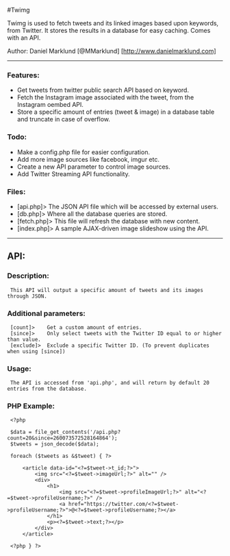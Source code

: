 #Twimg

Twimg is used to fetch tweets and its linked images based upon keywords, from Twitter. It stores the results in a database for easy caching. Comes with an API.

Author: Daniel Marklund [@MMarklund] [http://www.danielmarklund.com]

------------------------------

### Features:

* Get tweets from twitter public search API based on keyword.
* Fetch the Instagram image associated with the tweet, from the Instagram oembed API.
* Store a specific amount of entries (tweet & image) in a database table and truncate in case of overflow.

### Todo:

* Make a config.php file for easier configuration.
* Add more image sources like facebook, imgur etc.
* Create a new API parameter to control image sources.
* Add Twitter Streaming API functionality.

### Files:

* [api.php]>    The JSON API file which will be accessed by external users.
* [db.php]>     Where all the database queries are stored.
* [fetch.php]>  This file will refresh the database with new content.
* [index.php]>  A sample AJAX-driven image slideshow using the API.

------------------------------

## API:

 ### Description:

     This API will output a specific amount of tweets and its images through JSON.

 ### Additional parameters:

     [count]>    Get a custom amount of entries.
     [since]>    Only select tweets with the Twitter ID equal to or higher than value.
     [exclude]>  Exclude a specific Twitter ID. (To prevent duplicates when using [since])

 ### Usage:

     The API is accessed from 'api.php', and will return by default 20 entries from the database.

 ### PHP Example:

     <?php

     $data = file_get_contents('/api.php?count=20&since=260073572528164864');
     $tweets = json_decode($data);

     foreach ($tweets as &$tweet) { ?>

         <article data-id="<?=$tweet->t_id;?>">
             <img src="<?=$tweet->imageUrl;?>" alt="" />
             <div>
                 <h1>
                     <img src="<?=$tweet->profileImageUrl;?>" alt="<?=$tweet->profileUsername;?>" />
                     <a href="https://twitter.com/<?=$tweet->profileUsername;?>">@<?=$tweet->profileUsername;?></a>
                 </h1>
                 <p><?=$tweet->text;?></p>
             </div>
         </article>
     
     <?php } ?>